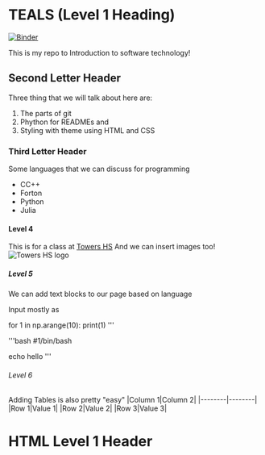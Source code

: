 # TEALS (Level 1 Heading)
[![Binder](https://mybinder.org/badge_logo.svg)](https://mybinder.org/v2/gh/ilsiamartinez/TEALS/HEAD)

This is my repo to Introduction to software technology!

## Second Letter Header

Three thing that we will talk about here are:
1. The parts of git
2. Phython for READMEs and 
3. Styling with theme using HTML and CSS

### Third Letter Header

Some languages that we can discuss for programming 
- CC++
- Forton
- Python
- Julia

#### Level 4
This is for a class at [Towers HS](https://www.towershs.dekalb.k12.ga.us/)
And we can insert images too! ![Towers HS logo](https://www.towershs.dekalb.k12.ga.us/sysimages/logo.png) 
##### Level 5
We can add text blocks to our page based on language


Input mostly as 

for 1 in np.arange(10):
    print(1)
  '''
  
  '''bash
  #1/bin/bash
  
  echo hello
  '''
  
  ###### Level 6
  
  Adding Tables is also pretty "easy"
  |Column 1|Column 2|
  |--------|--------|
  |Row 1|Value 1|
  |Row 2|Value 2|
  |Row 3|Value 3|
  
  <H1>HTML Level 1 Header</H1>
 
